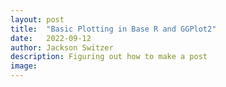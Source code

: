 ```yaml
---
layout: post
title:  "Basic Plotting in Base R and GGPlot2"
date:   2022-09-12
author: Jackson Switzer
description: Figuring out how to make a post
image:
---
```

